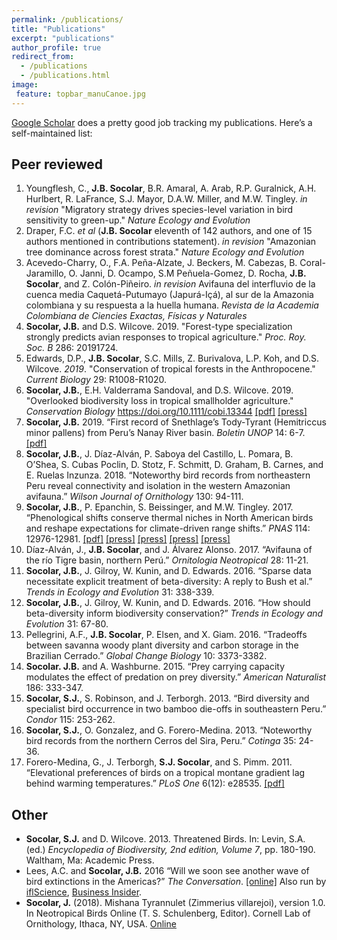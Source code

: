 ```yaml
---
permalink: /publications/
title: "Publications"
excerpt: "publications"
author_profile: true
redirect_from: 
  - /publications
  - /publications.html
image:
 feature: topbar_manuCanoe.jpg
---
```


[Google Scholar](https://scholar.google.com/citations?user=yjUcJPsAAAAJ&hl=en) does a pretty good job tracking my publications. Here’s a self-maintained list:

## Peer reviewed

1. Youngflesh, C., __J.B. Socolar__, B.R. Amaral, A. Arab, R.P. Guralnick, A.H. Hurlbert, R. LaFrance, S.J. Mayor, D.A.W. Miller, and M.W. Tingley. _in revision_ "Migratory strategy drives species-level variation in bird sensitivity to green-up." _Nature Ecology and Evolution_
1. Draper, F.C. _et al_ (__J.B. Socolar__ eleventh of 142 authors, and one of 15 authors mentioned in contributions statement). _in revision_ "Amazonian tree dominance across forest strata." _Nature Ecology and Evolution_
1. Acevedo-Charry, O., F.A. Peña-Alzate, J. Beckers, M. Cabezas, B. Coral-Jaramillo, O. Janni, D. Ocampo, S.M Peñuela-Gomez, D. Rocha, __J.B. Socolar__, and Z. Colón-Piñeiro. _in revision_ Avifauna del interfluvio de la cuenca media Caquetá-Putumayo (Japurá-Içá), al sur de la Amazonia colombiana y su respuesta a la huella humana. _Revista de la Academia Colombiana de Ciencies Exactas, Físicas y Naturales_
1. __Socolar, J.B.__ and D.S. Wilcove. 2019. "Forest-type specialization strongly predicts avian responses to tropical agriculture." _Proc. Roy. Soc. B_ 286: 20191724.
1. Edwards, D.P., __J.B. Socolar__, S.C. Mills, Z. Burivalova, L.P. Koh, and D.S. Wilcove. _2019_. "Conservation of tropical forests in the Anthropocene." _Current Biology_ 29: R1008-R1020.
1. __Socolar, J.B.__, E.H. Valderrama Sandoval, and D.S. Wilcove. 2019. "Overlooked biodiversity loss in tropical smallholder agriculture." _Conservation Biology_ https://doi.org/10.1111/cobi.13344 [\[pdf\]]() [\[press\]](https://news.mongabay.com/2019/07/small-scale-farming-is-a-big-threat-to-biodiversity-in-the-western-amazon-study/)
1. __Socolar, J.B.__ 2019. “First record of Snethlage’s Tody-Tyrant (Hemitriccus minor pallens) from Peru’s Nanay River basin. _Boletin UNOP_ 14: 6-7. [\[pdf\]](https://boletinunop.weebly.com/uploads/6/2/2/6/62265985/boletin_unop_vol._14_n%C2%B01_2019_-_socolar.pdf)
1. __Socolar, J.B.__, J. Díaz-Alván, P. Saboya del Castillo, L. Pomara, B. O’Shea, S. Cubas Poclin, D. Stotz, F. Schmitt, D. Graham, B. Carnes, and E. Ruelas Inzunza. 2018. “Noteworthy bird records from northeastern Peru reveal connectivity and isolation in the western Amazonian avifauna.” _Wilson Journal of Ornithology_ 130: 94-111.
1. __Socolar, J.B.__, P. Epanchin, S. Beissinger, and M.W. Tingley. 2017. “Phenological shifts conserve thermal niches in North American birds and reshape expectations for climate-driven range shifts.” _PNAS_ 114: 12976-12981. [\[pdf\]](https://www.pnas.org/content/pnas/114/49/12976.full.pdf) [\[press\]](https://www.nytimes.com/2018/07/30/science/california-birds-climate-change.html) [\[press\]](https://www.motherjones.com/environment/2017/12/california-songbirds-have-figured-out-a-way-to-outsmart-climate-change/) [\[press\]](https://www.audubon.org/news/are-birds-nesting-earlier-so-their-chicks-dont-overheat) [\[press\]](https://www.altmetric.com/details/28869857/news)
1. Díaz-Alván, J., __J.B. Socolar__, and J. Álvarez Alonso. 2017. “Avifauna of the río Tigre basin, northern Perú.” _Ornitologia Neotropical_ 28: 11-21.
1. __Socolar, J.B.__, J. Gilroy, W. Kunin, and D. Edwards. 2016. “Sparse data necessitate explicit treatment of beta-diversity: A reply to Bush et al.” _Trends in Ecology and Evolution_ 31: 338-339.
1. __Socolar, J.B.__, J. Gilroy, W. Kunin, and D. Edwards. 2016. “How should beta-diversity inform biodiversity conservation?” _Trends in Ecology and Evolution_ 31: 67-80.
1. Pellegrini, A.F., __J.B. Socolar__, P. Elsen, and X. Giam. 2016. “Tradeoffs between savanna woody plant diversity and carbon storage in the Brazilian Cerrado.” _Global Change Biology_ 10: 3373-3382.
1. __Socolar. J.B.__ and A. Washburne.  2015. “Prey carrying capacity modulates the effect of predation on prey diversity.” _American Naturalist_ 186: 333-347.
1. __Socolar, S.J.__, S. Robinson, and J. Terborgh. 2013. “Bird diversity and specialist bird occurrence in two bamboo die-offs in southeastern Peru.” _Condor_ 115: 253-262.
1. __Socolar, S.J.__, O. Gonzalez, and G. Forero-Medina. 2013. “Noteworthy bird records from the northern Cerros del Sira, Peru.” _Cotinga_ 35: 24-36.
1. Forero-Medina, G., J. Terborgh, __S.J. Socolar__, and S. Pimm. 2011. “Elevational preferences of birds on a tropical montane gradient lag behind warming temperatures.” _PLoS One_ 6(12): e28535. [\[pdf\]](https://journals.plos.org/plosone/article/file?id=10.1371/journal.pone.0028535&type=printable)

## Other

- __Socolar, S.J.__ and D. Wilcove. 2013.  Threatened Birds. In: Levin, S.A. (ed.) _Encyclopedia of Biodiversity, 2nd edition, Volume 7_, pp. 180-190. Waltham, Ma: Academic Press.
- Lees, A.C. and __Socolar, J.B.__ 2016 “Will we soon see another wave of bird extinctions in the Americas?” _The Conversation_. [\[online\]](https://theconversation.com/will-we-soon-see-another-wave-of-bird-extinctions-in-the-americas-56795) Also run by [iflScience](https://www.iflscience.com/plants-and-animals/will-we-soon-see-another-wave-bird-extinctions-americas/), [Business Insider](https://www.businessinsider.com/were-could-soon-be-seeing-another-massive-wave-of-bird-extinction-2016-4).
- __Socolar, J.__ (2018). Mishana Tyrannulet (Zimmerius villarejoi), version 1.0. In Neotropical Birds Online (T. S. Schulenberg, Editor). Cornell Lab of Ornithology, Ithaca, NY, USA. [Online](https://doi.org/10.2173/nb.mistyr1.01)